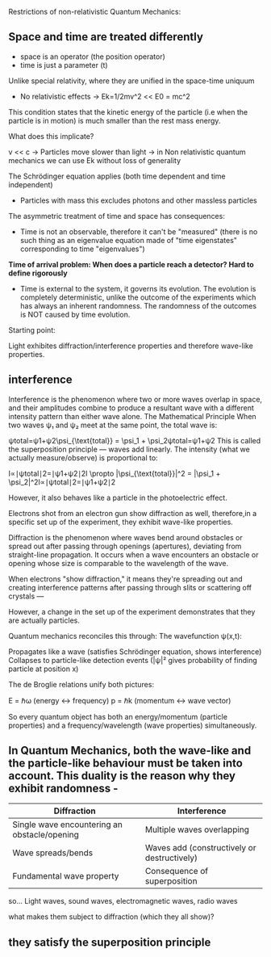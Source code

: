 

Restrictions of non-relativistic Quantum Mechanics:

## Space and time are treated differently

- space is an operator (the position operator)
- time is just a parameter (t)

Unlike special relativity, where they are unified in the space-time uniquum

- No relativistic effects -> Ek=1/2mv^2 << E0 = mc^2

This condition states that the kinetic energy of the particle (i.e when the particle is in motion) is much smaller than the rest mass energy.

What does this implicate?

v << c -> Particles move slower than light -> in Non relativistic quantum mechanics we can use Ek without loss of generality

The Schrödinger equation applies (both time dependent and time independent)

- Particles with mass
this excludes photons and other massless particles

The asymmetric treatment of time and space has consequences:

- Time is not an observable, therefore it can't be "measured"
 (there is no such thing as an eigenvalue equation made of "time eigenstates" corresponding to time "eigenvalues")

 **Time of arrival problem: When does a particle reach a detector? Hard to define rigorously**

- Time is external to the system, it governs its evolution. The evolution is completely deterministic, unlike the outcome of the experiments which has always an inherent randomness. The randomness of the outcomes is NOT caused by time evolution.

Starting point:

Light exhibites diffraction/interference properties and therefore wave-like properties.

## interference

Interference is the phenomenon where two or more waves overlap in space, and their amplitudes combine to produce a resultant wave with a different intensity pattern than either wave alone.
The Mathematical Principle
When two waves ψ₁ and ψ₂ meet at the same point, the total wave is:

ψtotal=ψ1+ψ2\psi_{\text{total}} = \psi_1 + \psi_2ψtotal​=ψ1​+ψ2​
This is called the superposition principle — waves add linearly.
The intensity (what we actually measure/observe) is proportional to:

I∝∣ψtotal∣2=∣ψ1+ψ2∣2I \propto |\psi_{\text{total}}|^2 = |\psi_1 + \psi_2|^2I∝∣ψtotal​∣2=∣ψ1​+ψ2​∣2

However, it also behaves like a particle in the photoelectric effect.

Electrons shot from an electron gun show diffraction as well, therefore,in a specific set up of the experiment, they exhibit wave-like properties.

Diffraction is the phenomenon where waves bend around obstacles or spread out after passing through openings (apertures), deviating from straight-line propagation.
It occurs when a wave encounters an obstacle or opening whose size is comparable to the wavelength of the wave.

When electrons "show diffraction," it means they're spreading out and creating interference patterns after passing through slits or scattering off crystals —

However, a change in the set up of the experiment demonstrates that they are actually particles.

Quantum mechanics reconciles this through:
The wavefunction ψ(x,t):

Propagates like a wave (satisfies Schrödinger equation, shows interference)
Collapses to particle-like detection events (|ψ|² gives probability of finding particle at position x)

The de Broglie relations unify both pictures:

E = ℏω (energy ↔ frequency)
p = ℏk (momentum ↔ wave vector)

So every quantum object has both an energy/momentum (particle properties) and a frequency/wavelength (wave properties) simultaneously.

## In Quantum Mechanics, both the wave-like and the particle-like behaviour must be taken into account. This duality is the reason why they exhibit randomness -

| **Diffraction** | **Interference** |
|-----------------|------------------|
| Single wave encountering an obstacle/opening | Multiple waves overlapping |
| Wave spreads/bends | Waves add (constructively or destructively) |
| Fundamental wave property | Consequence of superposition |

so...
Light waves, sound waves, electromagnetic waves, radio waves

what makes them subject to diffraction (which they all show)?

## they satisfy the superposition principle
